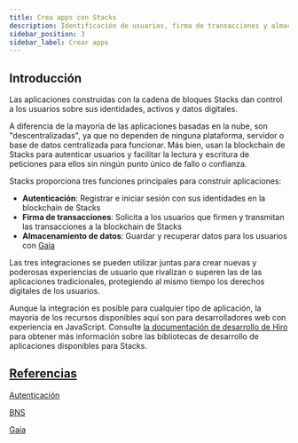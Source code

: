 ```yaml
---
title: Crea apps con Stacks
description: Identificación de usuarios, firma de transacciones y almacenamiento de datos en la cadena de bloques Stacks
sidebar_position: 3
sidebar_label: Crear apps
---
```


## Introducción

Las aplicaciones construidas con la cadena de bloques Stacks dan control a los usuarios sobre sus identidades, activos y datos digitales.

A diferencia de la mayoría de las aplicaciones basadas en la nube, son "descentralizadas", ya que no dependen de ninguna plataforma, servidor o base de datos centralizada para funcionar. Más bien, usan la blockchain de Stacks para autenticar usuarios y facilitar la lectura y escritura de peticiones para ellos sin ningún punto único de fallo o confianza.

Stacks proporciona tres funciones principales para construir aplicaciones:

<!-- markdown-link-check-disable -->

- **Autenticación**: Registrar e iniciar sesión con sus identidades en la blockchain de Stacks
- **Firma de transacciones**: Solicita a los usuarios que firmen y transmitan las transacciones a la blockchain de Stacks
- **Almacenamiento de datos**: Guardar y recuperar datos para los usuarios con [Gaia](../gaia)
<!-- markdown-link-check-enable-->

Las tres integraciones se pueden utilizar juntas para crear nuevas y poderosas experiencias de usuario que rivalizan o superen las de las aplicaciones tradicionales, protegiendo al mismo tiempo los derechos digitales de los usuarios.

Aunque la integración es posible para cualquier tipo de aplicación, la mayoría de los recursos disponibles aquí son para desarrolladores web con experiencia en JavaScript. Consulte [la documentación de desarrollo de Hiro](https://docs.hiro.so) para obtener más información sobre las bibliotecas de desarrollo de aplicaciones disponibles para Stacks.

## [Referencias](references)

[Autenticación](references/authentication)

[BNS](references/bns)

[Gaia](../gaia/)

